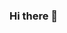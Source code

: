 ### Hi there 👋

<!--
**CSangwon/CSangwon** is a ✨ _special_ ✨ repository because its `README.md` (this file) appears on your GitHub profile.
[![Solved.ac프로필](http://mazassumnida.wtf/api/v2/generate_badge?boj=swchoi1997)](https://solved.ac/swchoi1997)


Here are some ideas to get you started:

- 🔭 I’m currently working on ...
- 🌱 I’m currently learning ...
- 👯 I’m looking to collaborate on ...
- 🤔 I’m looking for help with ...
- 💬 Ask me about ...
- 📫 How to reach me: ...
- 😄 Pronouns: ...
- ⚡ Fun fact: ...
-->
